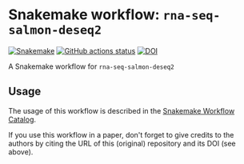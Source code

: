 # Snakemake workflow: `rna-seq-salmon-deseq2`

[![Snakemake](https://img.shields.io/badge/snakemake-≥7.25.0-brightgreen.svg)](https://snakemake.github.io)
[![GitHub actions status](https://github.com/niekwit/rna-seq-salmon-deseq2/workflows/Tests/badge.svg?branch=main)](https://github.com/niekwit/rna-seq-salmon-deseq2/actions?query=branch%3Amain+workflow%3ATests)
[![DOI](https://zenodo.org/badge/708182189.svg)](https://zenodo.org/doi/10.5281/zenodo.10139567)


A Snakemake workflow for `rna-seq-salmon-deseq2`


## Usage

The usage of this workflow is described in the [Snakemake Workflow Catalog](https://snakemake.github.io/snakemake-workflow-catalog/?usage=niekwit%2Frna-seq-salmon-deseq2).

If you use this workflow in a paper, don't forget to give credits to the authors by citing the URL of this (original) repository and its DOI (see above).
